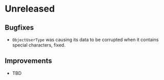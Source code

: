 # Unreleased

## Bugfixes

- `ObjectUserType` was causing its data to be corrupted when it contains special
  characters, fixed.

## Improvements

- TBD
